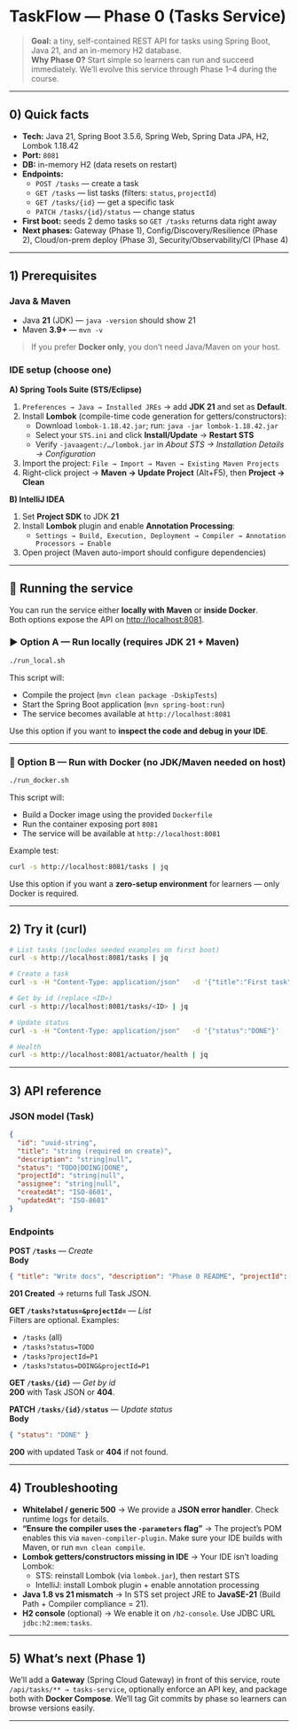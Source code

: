 # TaskFlow — Phase 0 (Tasks Service)

> **Goal:** a tiny, self-contained REST API for tasks using Spring Boot, Java 21, and an in-memory H2 database.  
> **Why Phase 0?** Start simple so learners can run and succeed immediately. We’ll evolve this service through Phase 1–4 during the course.

---

## 0) Quick facts

- **Tech:** Java 21, Spring Boot 3.5.6, Spring Web, Spring Data JPA, H2, Lombok 1.18.42
- **Port:** `8081`
- **DB:** in-memory H2 (data resets on restart)
- **Endpoints:**  
  - `POST /tasks` — create a task  
  - `GET /tasks` — list tasks (filters: `status`, `projectId`)  
  - `GET /tasks/{id}` — get a specific task  
  - `PATCH /tasks/{id}/status` — change status  
- **First boot:** seeds 2 demo tasks so `GET /tasks` returns data right away
- **Next phases:** Gateway (Phase 1), Config/Discovery/Resilience (Phase 2), Cloud/on-prem deploy (Phase 3), Security/Observability/CI (Phase 4)

---

## 1) Prerequisites

### Java & Maven
- Java **21** (JDK) — `java -version` should show 21
- Maven **3.9+** — `mvn -v`

> If you prefer **Docker only**, you don’t need Java/Maven on your host.

### IDE setup (choose one)

**A) Spring Tools Suite (STS/Eclipse)**
1. `Preferences → Java → Installed JREs` → add **JDK 21** and set as **Default**.
2. Install **Lombok** (compile-time code generation for getters/constructors):
   - Download `lombok-1.18.42.jar`; run: `java -jar lombok-1.18.42.jar`
   - Select your `STS.ini` and click **Install/Update** → **Restart STS**
   - Verify `-javaagent:/…/lombok.jar` in *About STS → Installation Details → Configuration*
3. Import the project: `File → Import → Maven → Existing Maven Projects`
4. Right-click project → **Maven → Update Project** (Alt+F5), then **Project → Clean**

**B) IntelliJ IDEA**
1. Set **Project SDK** to JDK **21**
2. Install **Lombok** plugin and enable **Annotation Processing**:
   - `Settings → Build, Execution, Deployment → Compiler → Annotation Processors → Enable`
3. Open project (Maven auto-import should configure dependencies)

---

## 🔧 Running the service

You can run the service either **locally with Maven** or **inside Docker**.  
Both options expose the API on [http://localhost:8081](http://localhost:8081).

### ▶️ Option A — Run locally (requires JDK 21 + Maven)

```bash
./run_local.sh
```

This script will:
- Compile the project (`mvn clean package -DskipTests`)
- Start the Spring Boot application (`mvn spring-boot:run`)
- The service becomes available at `http://localhost:8081`

Use this option if you want to **inspect the code and debug in your IDE**.

---

### 🐳 Option B — Run with Docker (no JDK/Maven needed on host)

```bash
./run_docker.sh
```

This script will:
- Build a Docker image using the provided `Dockerfile`
- Run the container exposing port `8081`
- The service will be available at `http://localhost:8081`

Example test:
```bash
curl -s http://localhost:8081/tasks | jq
```

Use this option if you want a **zero-setup environment** for learners — only Docker is required.

---

## 2) Try it (curl)

```bash
# List tasks (includes seeded examples on first boot)
curl -s http://localhost:8081/tasks | jq

# Create a task
curl -s -H "Content-Type: application/json"   -d '{"title":"First task","description":"demo"}'   -X POST http://localhost:8081/tasks | jq

# Get by id (replace <ID>)
curl -s http://localhost:8081/tasks/<ID> | jq

# Update status
curl -s -H "Content-Type: application/json"   -d '{"status":"DONE"}'   -X PATCH http://localhost:8081/tasks/<ID>/status | jq

# Health
curl -s http://localhost:8081/actuator/health | jq
```

---

## 3) API reference

### JSON model (Task)
```json
{
  "id": "uuid-string",
  "title": "string (required on create)",
  "description": "string|null",
  "status": "TODO|DOING|DONE",
  "projectId": "string|null",
  "assignee": "string|null",
  "createdAt": "ISO-8601",
  "updatedAt": "ISO-8601"
}
```

### Endpoints

**POST `/tasks`** — *Create*  
**Body**
```json
{ "title": "Write docs", "description": "Phase 0 README", "projectId": "P1" }
```
**201 Created** → returns full Task JSON.

**GET `/tasks?status=&projectId=`** — *List*  
Filters are optional. Examples:
- `/tasks` (all)
- `/tasks?status=TODO`
- `/tasks?projectId=P1`
- `/tasks?status=DOING&projectId=P1`

**GET `/tasks/{id}`** — *Get by id*  
**200** with Task JSON or **404**.

**PATCH `/tasks/{id}/status`** — *Update status*  
**Body**
```json
{ "status": "DONE" }
```
**200** with updated Task or **404** if not found.

---

## 4) Troubleshooting

- **Whitelabel / generic 500** → We provide a **JSON error handler**. Check runtime logs for details.
- **“Ensure the compiler uses the `-parameters` flag”** → The project’s POM enables this via `maven-compiler-plugin`. Make sure your IDE builds with Maven, or run `mvn clean compile`.
- **Lombok getters/constructors missing in IDE** → Your IDE isn’t loading Lombok:
  - STS: reinstall Lombok (via `lombok.jar`), then restart STS
  - IntelliJ: install Lombok plugin + enable annotation processing
- **Java 1.8 vs 21 mismatch** → In STS set project JRE to **JavaSE-21** (Build Path + Compiler compliance = 21).
- **H2 console** (optional) → We enable it on `/h2-console`. Use JDBC URL `jdbc:h2:mem:tasks`.

---

## 5) What’s next (Phase 1)

We’ll add a **Gateway** (Spring Cloud Gateway) in front of this service, route `/api/tasks/** → tasks-service`, optionally enforce an API key, and package both with **Docker Compose**. We’ll tag Git commits by phase so learners can browse versions easily.

---
